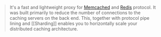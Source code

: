 >It's a fast and lightweight proxy for [Memcached](http://www.memcached.org/) and [Redis](http://redis.io/) protocol. 
>It was built primarily to reduce the number of connections to the caching servers on the back end.
>This, together with protocol pipe lining and [[Sharding]] enables you to horizontally scale your distributed caching architecture.